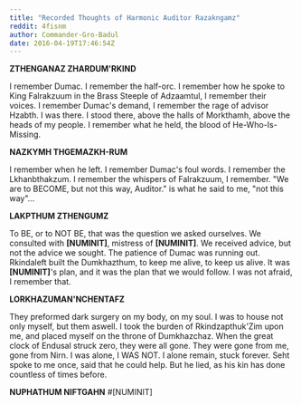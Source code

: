 ```yaml
---
title: "Recorded Thoughts of Harmonic Auditor Razakngamz"
reddit: 4fisnm
author: Commander-Gro-Badul
date: 2016-04-19T17:46:54Z
---
```


**ZTHENGANAZ ZHARDUM'RKIND**

I remember Dumac. I remember the half-orc. I remember how he spoke to King Falrakzuum in the Brass Steeple of Adzaamtul, I remember their voices. I remember Dumac's demand, I remember the rage of advisor Hzabth. I was there. I stood there, above the halls of Morkthamh, above the heads of my people. I remember what he held, the blood of He-Who-Is-Missing.

**NAZKYMH THGEMAZKH-RUM**

I remember when he left. I remember Dumac's foul words. I remember the Lkhanbthakzum. I remember the whispers of Falrakzuum, I remember. "We are to BECOME, but not this way, Auditor." is what he said to me, "not this way"...

**LAKPTHUM ZTHENGUMZ**

To BE, or to NOT BE, that was the question we asked ourselves. We consulted with **[NUMINIT]**, mistress of **[NUMINIT]**. We received advice, but not the advice we sought. The patience of Dumac was running out. Rkindaleft built the Dumkhazthum, to keep me alive, to keep us alive. It was **[NUMINIT]**'s plan, and it was the plan that we would follow. I was not afraid, I remember that.

**LORKHAZUMAN'NCHENTAFZ**

They preformed dark surgery on my body, on my soul. I was to house not only myself, but them aswell. I took the burden of Rkindzapthuk'Zim upon me, and placed myself on the throne of Dumkhazchaz. When the great clock of Endusal struck zero, they were all gone. They were gone from me, gone from Nirn. I was alone, I WAS NOT. I alone remain, stuck forever. Seht spoke to me once, said that he could help. But he lied, as his kin has done countless of times before.

**NUPHATHUM NIFTGAHN**
#[NUMINIT]
